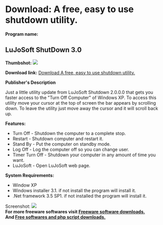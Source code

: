 # Download: A free, easy to use shutdown utility. 

**Program name:**

## LuJoSoft ShutDown 3.0

  
**Thumbshot:** ![](http://www.freewarefiles.com/screenshot/ljs_shutdown_md.jpg)   
  
**Download link:** [Download A free, easy to use shutdown utility. ](http://freesoftwares.boysofts.com/LuJoSoft-ShutDown_program_55607.html)  
  


**Publisher's Description**  
  


Just a little utility update from LuJoSoft Shutdown 2.0.0.0 that gets you faster access to the "Turn Off Computer" of Windows XP. To access this utility move your cursor at the top of screen the bar appears by scrolling down. To leave the utility just move away the cursor and it will scroll back up. 

**Features:**

  * Turn Off - Shutdown the computer to a complete stop. 
  * Restart - Shutdown computer and restart it. 
  * Stand By - Put the computer on standby mode. 
  * Log Off - Log the computer off so you can change user. 
  * Timer Turn Off - Shutdown your computer in any amount of time you want. 
  * LuJoSoft - Open LuJoSoft web page. 

**System Requirements:**

  * Window XP 
  * Windows installer 3.1. if not install the program will install it. 
  * .Net framework 3.5 SP1. if not installed the program will install it. 

  
  
Screenshot: ![](http://www.freewarefiles.com/screenshot/ljs_shutdown.jpg)   
**For more freeware softwares visit [Freeware software downloads.](http://freesoftwares.boysofts.com/)**   
**And [Free softwares and php script downloads.](http://www.boysofts.com/)**
